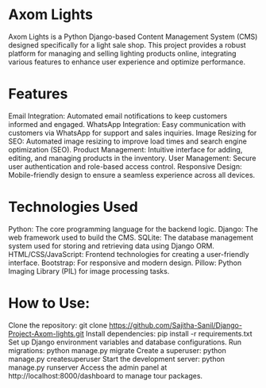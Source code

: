 # Axom Lights
Axom Lights is a Python Django-based Content Management System (CMS) designed specifically for a light sale shop. This project provides a robust platform for managing and selling lighting products online, integrating various features to enhance user experience and optimize performance.

# Features
Email Integration: Automated email notifications to keep customers informed and engaged.
WhatsApp Integration: Easy communication with customers via WhatsApp for support and sales inquiries.
Image Resizing for SEO: Automated image resizing to improve load times and search engine optimization (SEO).
Product Management: Intuitive interface for adding, editing, and managing products in the inventory.
User Management: Secure user authentication and role-based access control.
Responsive Design: Mobile-friendly design to ensure a seamless experience across all devices.

# Technologies Used
Python: The core programming language for the backend logic.
Django: The web framework used to build the CMS.
SQLite: The database management system used for storing and retrieving data using Django ORM.
HTML/CSS/JavaScript: Frontend technologies for creating a user-friendly interface.
Bootstrap: For responsive and modern design.
Pillow: Python Imaging Library (PIL) for image processing tasks.

# How to Use:
Clone the repository: git clone https://github.com/Sajitha-Sanil/Django-Project-Axom-lights.git
Install dependencies: pip install -r requirements.txt
Set up Django environment variables and database configurations.
Run migrations: python manage.py migrate
Create a superuser: python manage.py createsuperuser
Start the development server: python manage.py runserver
Access the admin panel at http://localhost:8000/dashboard to manage tour packages. 

